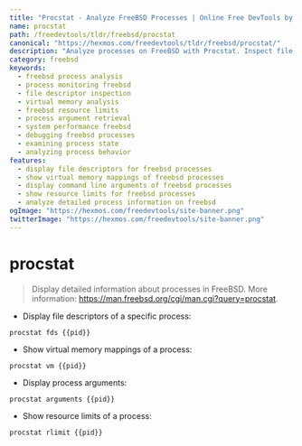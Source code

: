 ```yaml
---
title: "Procstat - Analyze FreeBSD Processes | Online Free DevTools by Hexmos"
name: procstat
path: /freedevtools/tldr/freebsd/procstat
canonical: "https://hexmos.com/freedevtools/tldr/freebsd/procstat/"
description: "Analyze processes on FreeBSD with Procstat. Inspect file descriptors, virtual memory mappings, and resource limits. Free online tool, no registration required."
category: freebsd
keywords:
  - freebsd process analysis
  - process monitoring freebsd
  - file descriptor inspection
  - virtual memory analysis
  - freebsd resource limits
  - process argument retrieval
  - system performance freebsd
  - debugging freebsd processes
  - examining process state
  - analyzing process behavior
features:
  - display file descriptors for freebsd processes
  - show virtual memory mappings of freebsd processes
  - display command line arguments of freebsd processes
  - show resource limits for freebsd processes
  - analyze detailed process information on freebsd
ogImage: "https://hexmos.com/freedevtools/site-banner.png"
twitterImage: "https://hexmos.com/freedevtools/site-banner.png"
---
```


# procstat

> Display detailed information about processes in FreeBSD.
> More information: <https://man.freebsd.org/cgi/man.cgi?query=procstat>.

- Display file descriptors of a specific process:

`procstat fds {{pid}}`

- Show virtual memory mappings of a process:

`procstat vm {{pid}}`

- Display process arguments:

`procstat arguments {{pid}}`

- Show resource limits of a process:

`procstat rlimit {{pid}}`
